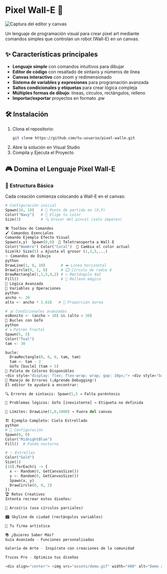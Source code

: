 # Pixel Wall-E 🚀

![Captura del editor y canvas](screenshot.png) <!-- Reemplaza con tu propia imagen -->

Un lenguaje de programación visual para crear pixel art mediante comandos simples que controlan un robot (Wall-E) en un canvas.

## ✨ Características principales

- **Lenguaje simple** con comandos intuitivos para dibujar
- **Editor de código** con resaltado de sintaxis y números de línea
- **Canvas interactivo** con zoom y redimensionado
- **Sistema de variables y expresiones** para programación avanzada
- **Saltos condicionales y etiquetas** para crear lógica compleja
- **Múltiples formas de dibujo**: líneas, círculos, rectángulos, relleno
- **Importar/exportar** proyectos en formato .pw

## 🛠 Instalación

1. Clona el repositorio:
   ```bash
   git clone https://github.com/tu-usuario/pixel-walle.git
2. Abre la solución en Visual Studio
3. Compila y Ejecuta el Proyecto

## 🎮 Domina el Lenguaje Pixel Wall-E

### 📜 Estructura Básica
Cada creación comienza colocando a Wall-E en el canvas:

```python
# Configuración inicial
Spawn(10, 10)   # 🏁 Punto de partida en (X,Y)
Color("Navy")   # 🎨 Elige tu color
Size(3)         # 🔍 Grosor del pincel (solo impares)

🛠 Toolbox de Comandos
🖌 Comandos Esenciales
Comando	Ejemplo	Efecto Visual
Spawn(x,y)	Spawn(0,0)	🚀 Teletransporta a Wall-E
Color("Nombre")	Color("Coral")	🌈 Cambia el color actual
Size(k)	Size(5)	⚖️ Ajusta el grosor (1,3,5,...)
✨ Comandos de Dibujo
python
DrawLine(1, 0, 10)       # ➡️ Línea horizontal
DrawCircle(0, 1, 8)      # ⭕ Círculo de radio 8
DrawRectangle(1,1,5,4,2) # ▭ Rectángulo 4x2
Fill()                   # 🌊 Relleno mágico
🧠 Lógica Avanzada
🔢 Variables y Operaciones
python
ancho <- 20
alto <- ancho * 1.618   # 📐 Proporción áurea

# 📊 Condicionales avanzadas
esBonito <- (ancho > 10) && (alto < 30)
🔄 Bucles con GoTo
python
# 🌀 Patrón fractal
Spawn(5, 5)
Color("Teal")
tam <- 30

bucle:
  DrawRectangle(0, 0, 0, tam, tam)
  tam <- tam - 2
  GoTo [bucle] (tam > 5)
🎨 Paleta de Colores Disponibles
<div style="display: flex; flex-wrap: wrap; gap: 10px;"> <div style="background: #FF0000; width: 60px; height: 30px; border-radius: 4px; display: flex; justify-content: center; align-items: center; color: white; font-weight: bold;">Red</div> <div style="background: #00FF00; width: 60px; height: 30px; border-radius: 4px; display: flex; justify-content: center; align-items: center;">Green</div> <!-- Añade más colores --> </div>
🚦 Manejo de Errores (¡Aprende Debugging!)
El editor te ayudará a encontrar:

🔍 Errores de sintaxis: Spawn(5,5 → Falta paréntesis

🧩 Problemas lógicos: GoTo [inexistente] → Etiqueta no definida

🚧 Límites: DrawLine(1,0,1000) → Fuera del canvas

🏗 Ejemplo Completo: Cielo Estrellado
python
# 🌌 Configuración
Spawn(0, 0)
Color("MidnightBlue")
Fill()  # Fondo nocturno

# ✨ Estrellas
Color("Gold")
Size(1)
[10].forEach(i -> {
  x <- Random(0, GetCanvasSize())
  y <- Random(0, GetCanvasSize())
  Spawn(x, y)
  DrawCircle(0, 0, 2)
})
🏆 Retos Creativos
Intenta recrear estos diseños:

🌈 Arcoíris (usa círculos parciales)

🏙 Skyline de ciudad (rectángulos variables)

🎨 Tu firma artística

📚 ¿Quieres Saber Más?
Guía Avanzada - Funciones personalizadas

Galería de Arte - Inspírate con creaciones de la comunidad

Trucos Pro - Optimiza tus diseños

<div align="center"> <img src="assets/demo.gif" width="400" alt="Demo animada"> <p>¡Sube tus creaciones a #PixelWallE en redes!</p> </div> ```